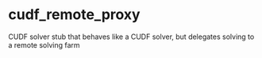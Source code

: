 cudf_remote_proxy
=================

CUDF solver stub that behaves like a CUDF solver, but delegates solving to a remote solving farm
